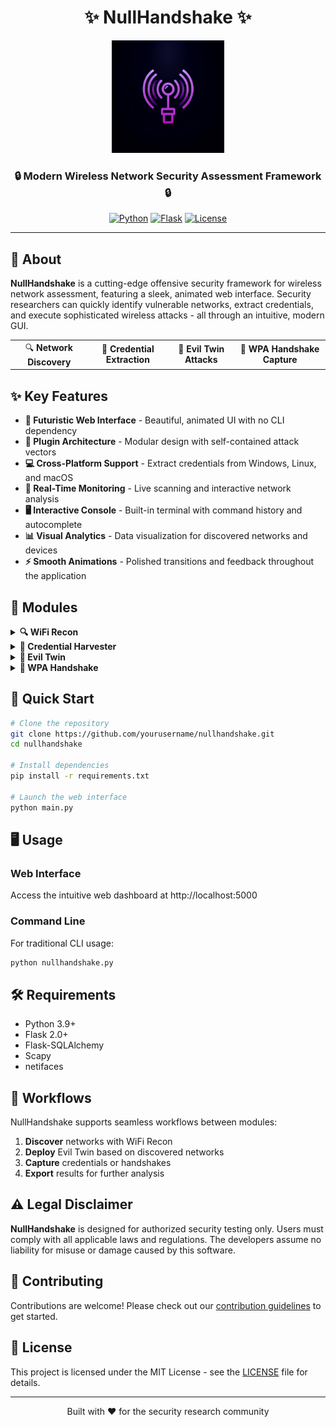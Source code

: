 <div align="center">

# ✨ NullHandshake ✨

<img src="generated-icon.png" alt="NullHandshake Logo" width="180px">

### 🔒 Modern Wireless Network Security Assessment Framework 🔒

[![Python](https://img.shields.io/badge/python-3.9+-blue.svg)](https://www.python.org/downloads/)
[![Flask](https://img.shields.io/badge/flask-2.0+-green.svg)](https://flask.palletsprojects.com/)
[![License](https://img.shields.io/badge/license-MIT-yellow.svg)](LICENSE)

</div>

---

## 📡 About

**NullHandshake** is a cutting-edge offensive security framework for wireless network assessment, featuring a sleek, animated web interface. Security researchers can quickly identify vulnerable networks, extract credentials, and execute sophisticated wireless attacks - all through an intuitive, modern GUI.

<div align="center">
<table>
<tr>
<td align="center">🔍 <b>Network Discovery</b></td>
<td align="center">🔑 <b>Credential Extraction</b></td>
<td align="center">📶 <b>Evil Twin Attacks</b></td>
<td align="center">🔐 <b>WPA Handshake Capture</b></td>
</tr>
</table>
</div>

## ✨ Key Features

- **🎨 Futuristic Web Interface** - Beautiful, animated UI with no CLI dependency
- **🧩 Plugin Architecture** - Modular design with self-contained attack vectors
- **💻 Cross-Platform Support** - Extract credentials from Windows, Linux, and macOS 
- **🔄 Real-Time Monitoring** - Live scanning and interactive network analysis
- **🖥️ Interactive Console** - Built-in terminal with command history and autocomplete
- **📊 Visual Analytics** - Data visualization for discovered networks and devices
- **⚡ Smooth Animations** - Polished transitions and feedback throughout the application

## 🧰 Modules

<details>
<summary><b>🔍 WiFi Recon</b></summary>
<br>
Discover and analyze wireless networks with comprehensive signal mapping, client enumeration, and vulnerability assessment.

**Key capabilities:**
- Network discovery and classification
- Signal strength mapping
- Client device enumeration
- Security protocol analysis
</details>

<details>
<summary><b>🔑 Credential Harvester</b></summary>
<br>
Extract and manage network credentials across operating systems with seamless integration to post-exploitation workflows.

**Key capabilities:**
- Multi-OS credential extraction
- Saved password recovery
- Credential organization and filtering
- Export in multiple formats
</details>

<details>
<summary><b>📶 Evil Twin</b></summary>
<br>
Create and manage rogue access points with custom captive portals for man-in-the-middle assessment scenarios.

**Key capabilities:**
- One-click AP deployment
- Custom captive portal templates
- Client connection management
- Traffic capture and analysis
</details>

<details>
<summary><b>🔐 WPA Handshake</b></summary>
<br>
Automated discovery and capture of WPA/WPA2 handshakes for security analysis and offline testing.

**Key capabilities:**
- Target AP prioritization
- Automated client deauthentication
- PMKID attack support
- Handshake validation and export
</details>

## 🚀 Quick Start

```bash
# Clone the repository
git clone https://github.com/yourusername/nullhandshake.git
cd nullhandshake

# Install dependencies
pip install -r requirements.txt

# Launch the web interface
python main.py
```

## 🖥️ Usage

### Web Interface

Access the intuitive web dashboard at http://localhost:5000

### Command Line

For traditional CLI usage:
```bash
python nullhandshake.py
```

## 🛠️ Requirements

- Python 3.9+
- Flask 2.0+
- Flask-SQLAlchemy
- Scapy
- netifaces

## 🔄 Workflows

NullHandshake supports seamless workflows between modules:
1. **Discover** networks with WiFi Recon
2. **Deploy** Evil Twin based on discovered networks
3. **Capture** credentials or handshakes
4. **Export** results for further analysis

## ⚠️ Legal Disclaimer

**NullHandshake** is designed for authorized security testing only. Users must comply with all applicable laws and regulations. The developers assume no liability for misuse or damage caused by this software.

## 👥 Contributing

Contributions are welcome! Please check out our [contribution guidelines](CONTRIBUTING.md) to get started.

## 📄 License

This project is licensed under the MIT License - see the [LICENSE](LICENSE) file for details.

---

<div align="center">
<p>Built with ❤️ for the security research community</p>
</div>
